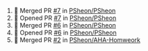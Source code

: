 <!--START_SECTION:activity-->
1. 🎉 Merged PR [#7](https://github.com/PSheon/PSheon/pull/7) in [PSheon/PSheon](https://github.com/PSheon/PSheon)
2. 💪 Opened PR [#7](https://github.com/PSheon/PSheon/pull/7) in [PSheon/PSheon](https://github.com/PSheon/PSheon)
3. 🎉 Merged PR [#6](https://github.com/PSheon/PSheon/pull/6) in [PSheon/PSheon](https://github.com/PSheon/PSheon)
4. 💪 Opened PR [#6](https://github.com/PSheon/PSheon/pull/6) in [PSheon/PSheon](https://github.com/PSheon/PSheon)
5. 🎉 Merged PR [#2](https://github.com/PSheon/AHA-Homweork/pull/2) in [PSheon/AHA-Homweork](https://github.com/PSheon/AHA-Homweork)
<!--END_SECTION:activity-->
